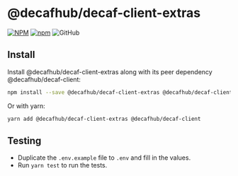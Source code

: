 # @decafhub/decaf-client-extras

[![NPM](https://img.shields.io/npm/v/@decafhub/decaf-client-extras.svg)](https://www.npmjs.com/package/@decafhub/decaf-client-extras)
[![npm](https://img.shields.io/npm/dm/@decafhub/decaf-client-extras.svg)](https://www.npmjs.com/package/@decafhub/decaf-client-extras)
![GitHub](https://img.shields.io/github/license/teloscube/decaf-client-javascript-extras)

## Install

Install @decafhub/decaf-client-extras along with its peer dependency @decafhub/decaf-client:

```bash
npm install --save @decafhub/decaf-client-extras @decafhub/decaf-client
```

Or with yarn:

```bash
yarn add @decafhub/decaf-client-extras @decafhub/decaf-client
```

## Testing

- Duplicate the `.env.example` file to `.env` and fill in the values.
- Run `yarn test` to run the tests.

